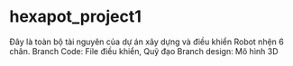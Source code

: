 # hexapot_project1
Đây là toàn bộ tài nguyên của dự án xây dựng và điều khiển Robot nhện 6 chân. 
Branch Code: File điều khiển, Quỹ đạo
Branch design: Mô hình 3D

